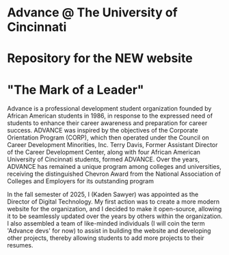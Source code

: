 # Advance @ The University of Cincinnati
# Repository for the NEW website

# "The Mark of a Leader"

Advance is a professional development student organization founded by African American students in 1986, in response to the expressed need of students to enhance their career awareness and preparation for career success. ADVANCE was inspired by the objectives of the Corporate Orientation Program (CORP), which then operated under the Council on Career Development Minorities, Inc. Terry Davis, Former Assistant Director of the Career Development Center, along with four African American University of Cincinnati students, formed ADVANCE. Over the years, ADVANCE has remained a unique program among colleges and universities, receiving the distinguished Chevron Award from the National Association of Colleges and Employers for its outstanding program

In the fall semester of 2025, I (Kaden Sawyer) was appointed as the Director of Digital Technology. My first action was to create a more modern website for the organization, and I decided to make it open-source, allowing it to be seamlessly updated over the years by others within the organization. I also assembled a team of like-minded individuals (I will coin the term 'Advance devs' for now) to assist in building the website and developing other projects, thereby allowing students to add more projects to their resumes.
